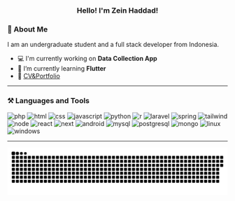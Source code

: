 <h3 align="center">Hello! I'm Zein Haddad!</h3>

### 🧑 About Me

I am an undergraduate student and a full stack developer from Indonesia.  

- 💻 I'm currently working on **Data Collection App**
- 🌱 I’m currently learning **Flutter**
- 📄 [CV&Portfolio](https://zeinhaddad.sytes.net/)

---

### ⚒ Languages and Tools

<p>
    <img src="https://cdn.jsdelivr.net/gh/devicons/devicon/icons/php/php-original.svg" title="PHP" alt="php" width="40" height="40" />
    <img src="https://cdn.jsdelivr.net/gh/devicons/devicon/icons/html5/html5-original.svg" title="HTML5" alt="html" width="40" height="40" />
    <img src="https://cdn.jsdelivr.net/gh/devicons/devicon/icons/css3/css3-original.svg" title="CSS3" alt="css" width="40" height="40" />
    <img src="https://cdn.jsdelivr.net/gh/devicons/devicon/icons/javascript/javascript-original.svg" title="Javascript" alt="javascript" width="40" height="40" />
    <img src="https://cdn.jsdelivr.net/gh/devicons/devicon/icons/python/python-original.svg" title="Python" alt="python" width="40" height="40" />
    <img src="https://cdn.jsdelivr.net/gh/devicons/devicon/icons/rstudio/rstudio-original.svg" title="R" alt="r" width="40" height="40" />
    <img src="https://cdn.jsdelivr.net/gh/devicons/devicon/icons/laravel/laravel-original.svg" title="Laravel" alt="laravel" width="40" height="40" />
    <img src="https://cdn.jsdelivr.net/gh/devicons/devicon/icons/spring/spring-original.svg" title="Spring" alt="spring" width="40" height="40" />
    <img src="https://cdn.jsdelivr.net/gh/devicons/devicon/icons/tailwindcss/tailwindcss-original.svg" title="Tailwind" alt="tailwind" width="40" height="40" />
    <img src="https://cdn.jsdelivr.net/gh/devicons/devicon/icons/nodejs/nodejs-original.svg" title="Node JS" alt="node" width="40" height="40" />
    <img src="https://cdn.jsdelivr.net/gh/devicons/devicon/icons/react/react-original.svg" title="React" alt="react" width="40" height="40" />
    <img src="https://cdn.jsdelivr.net/gh/devicons/devicon/icons/nextjs/nextjs-line.svg" title="Next JS" alt="next" width="40" height="40" />
    <img src="https://cdn.jsdelivr.net/gh/devicons/devicon/icons/android/android-original.svg" title="Android" alt="android" width="40" height="40" />
    <img src="https://cdn.jsdelivr.net/gh/devicons/devicon/icons/mysql/mysql-original.svg" title="MySQL" alt="mysql" width="40" height="40" />
    <img src="https://cdn.jsdelivr.net/gh/devicons/devicon/icons/postgresql/postgresql-original.svg" title="PostgreSQL" alt="postgresql" width="40" height="40" />
    <img src="https://cdn.jsdelivr.net/gh/devicons/devicon/icons/mongodb/mongodb-original.svg" title="MongoDB" alt="mongo" width="40" height="40" />
    <img src="https://cdn.jsdelivr.net/gh/devicons/devicon/icons/linux/linux-original.svg" title="Linux" alt="linux" width="40" height="40" />
    <img src="https://cdn.jsdelivr.net/gh/devicons/devicon/icons/windows8/windows8-original.svg" title="Windows" alt="windows" width="40" height="40" />
    <!-- <img src="" title="" alt="" width="40" height="40" /> -->
</p>

---

<picture>
  <source media="(prefers-color-scheme: dark)" srcset="https://raw.githubusercontent.com/zein3/zein3/output/github-contribution-grid-snake-dark.svg">
  <source media="(prefers-color-scheme: light)" srcset="https://raw.githubusercontent.com/zein3/zein3/output/github-contribution-grid-snake.svg">
  <img alt="github-snake" src="https://raw.githubusercontent.com/zein3/zein3/output/github-contribution-grid-snake.svg">
</picture>
